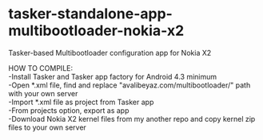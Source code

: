 # tasker-standalone-app-multibootloader-nokia-x2
Tasker-based Multibootloader configuration app for Nokia X2  
  
HOW TO COMPILE:  
-Install Tasker and Tasker app factory for Android 4.3 minimum  
-Open *.xml file, find and replace "avalibeyaz.com/multibootloader/" path with your own server  
-Import *.xml file as project from Tasker app  
-From projects option, export as app  
-Download Nokia X2 kernel files from my another repo and copy kernel zip files to your own server  
